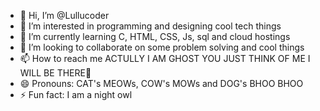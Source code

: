 - 👋 Hi, I’m @Lullucoder
- 👀 I’m interested in programming and designing cool tech things
- 🌱 I’m currently learning C, HTML, CSS, Js, sql and cloud hostings
- 💞️ I’m looking to collaborate on some problem solving and cool things
- 📫 How to reach me  ACTULLY I AM GHOST YOU JUST THINK OF ME I WILL BE THERE👻
- 😄 Pronouns: CAT's MEOWs, COW's MOWs and DOG's BHOO BHOO 
- ⚡ Fun fact: I am a night owl

<!---
Lullucoder/Lullucoder is a ✨ special ✨ repository because its `README.md` (this file) appears on your GitHub profile.
You can click the Preview link to take a look at your changes.
--->
